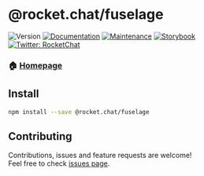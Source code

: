 # @rocket.chat/fuselage

<span><img alt="Version" src="https://img.shields.io/npm/v/@rocket.chat/fuselage.svg" /></span>
<a href="https://github.com/RocketChat/Rocket.Chat.Fuselage#readme" target="_blank"><img alt="Documentation" src="https://img.shields.io/badge/documentation-yes-brightgreen.svg" /></a>
<a href="https://github.com/RocketChat/Rocket.Chat.Fuselage/graphs/commit-activity" target="_blank"><img alt="Maintenance" src="https://img.shields.io/badge/Maintained%3F-yes-green.svg" /></a>
<a href="https://rocketchat.github.io/Rocket.Chat.Fuselage" target="_blank"><img alt="Storybook" src="https://cdn.jsdelivr.net/gh/storybooks/brand@master/badge/badge-storybook.svg" /></a>
<a href="https://twitter.com/RocketChat" target="_blank"><img alt="Twitter: RocketChat" src="https://img.shields.io/twitter/follow/RocketChat.svg?style=social" /></a>

### 🏠 [Homepage](https://rocketchat.github.io/Rocket.Chat.Fuselage/)

## Install

```sh
npm install --save @rocket.chat/fuselage
```

## Contributing

Contributions, issues and feature requests are welcome!<br />Feel free to check [issues page](https://github.com/RocketChat/Rocket.Chat.Fuselage/issues).
